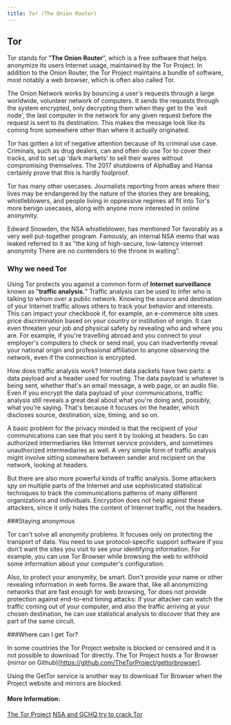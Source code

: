 ```yaml
---
title: Tor (The Onion Router)
---
```

## Tor
Tor stands for "**The Onion Router**", which is a free software that helps anonymize its users Internet usage, maintained by the Tor Project.
In addition to the Onion Router, the Tor Project maintains a bundle of software, most notably a web browser, which is often also
called Tor.

The Onion Network works by bouncing a user's requests through a large worldwide, volunteer network of computers. It sends the requests through the system encrypted, only decrypting them when they get to the 'exit node', the last computer in the network for any given request before the request is sent to its destination. This makes the message look like its coming from somewhere other than where it actually originated.

Tor has gotten a lot of negative attention because of its criminal use case. Criminals, such as drug dealers, can and often do use Tor to cover their tracks, and to set up 'dark markets' to sell their wares without compromising themselves. The 2017 shutdowns of AlphaBay and Hansa certainly prove that this is hardly foolproof.

Tor has many other usecases. Journalists reporting from areas where their lives may be endangered by the nature of the stories they are breaking, whistleblowers, and people living in oppressive regimes all fit into Tor's more benign usecases, along with anyone more interested in online anonymity.

Edward Snowden, the NSA whistleblower, has mentioned Tor favorably as a very well put-together program. Famously, an internal NSA memo that was leaked referred to it as "the king of high-secure, low-latency internet anonymity There are no contenders to the throne in waiting".

### Why we need Tor

Using Tor protects you against a common form of **Internet surveillance** known as "**traffic analysis.**" Traffic analysis can be used to infer who is talking to whom over a public network. Knowing the source and destination of your Internet traffic allows others to track your behavior and interests. This can impact your checkbook if, for example, an e-commerce site uses price discrimination based on your country or institution of origin. It can even threaten your job and physical safety by revealing who and where you are. For example, if you're travelling abroad and you connect to your employer's computers to check or send mail, you can inadvertently reveal your national origin and professional affiliation to anyone observing the network, even if the connection is encrypted.

How does traffic analysis work? Internet data packets have two parts: a data payload and a header used for routing. The data payload is whatever is being sent, whether that's an email message, a web page, or an audio file. Even if you encrypt the data payload of your communications, traffic analysis still reveals a great deal about what you're doing and, possibly, what you're saying. That's because it focuses on the header, which discloses source, destination, size, timing, and so on.

A basic problem for the privacy minded is that the recipient of your communications can see that you sent it by looking at headers. So can authorized intermediaries like Internet service providers, and sometimes unauthorized intermediaries as well. A very simple form of traffic analysis might involve sitting somewhere between sender and recipient on the network, looking at headers.

But there are also more powerful kinds of traffic analysis. Some attackers spy on multiple parts of the Internet and use sophisticated statistical techniques to track the communications patterns of many different organizations and individuals. Encryption does not help against these attackers, since it only hides the content of Internet traffic, not the headers. 

###Staying anonymous

Tor can't solve all anonymity problems. It focuses only on protecting the transport of data. You need to use protocol-specific support software if you don't want the sites you visit to see your identifying information. For example, you can use Tor Browser while browsing the web to withhold some information about your computer's configuration.

Also, to protect your anonymity, be smart. Don't provide your name or other revealing information in web forms. Be aware that, like all anonymizing networks that are fast enough for web browsing, Tor does not provide protection against end-to-end timing attacks: If your attacker can watch the traffic coming out of your computer, and also the traffic arriving at your chosen destination, he can use statistical analysis to discover that they are part of the same circuit. 

###Where can I get Tor?

In some countries the Tor Project website is blocked or censored and it is not possible to download Tor directly. The Tor Project hosts a Tor Browser (mirror on Github)[https://github.com/TheTorProject/gettorbrowser].

Using the GetTor service is another way to download Tor Browser when the Project website and mirrors are blocked.

#### More Information:
<a href='https://www.torproject.org' target='_blank' rel='nofollow'>The Tor Project</a>
<a href='https://www.theguardian.com/world/2013/oct/04/nsa-gchq-attack-tor-network-encryption' target='_blank' rel='nofollow'>NSA and GCHQ try to crack Tor</a>
